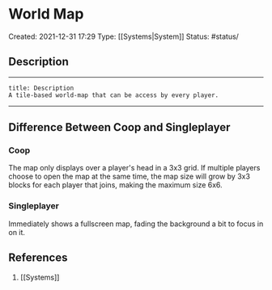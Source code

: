 # World Map
Created: 2021-12-31 17:29
Type: [[Systems|System]]
Status: #status/

## Description
---
```ad-note
title: Description
A tile-based world-map that can be access by every player.
```
---

## Difference Between Coop and Singleplayer
### Coop
The map only displays over a player's head in a 3x3 grid. If multiple players choose to open the map at the same time, the map size will grow by 3x3 blocks for each player that joins, making the maximum size 6x6.

### Singleplayer
Immediately shows a fullscreen map, fading the background a bit to focus in on it.

## References
1. [[Systems]]